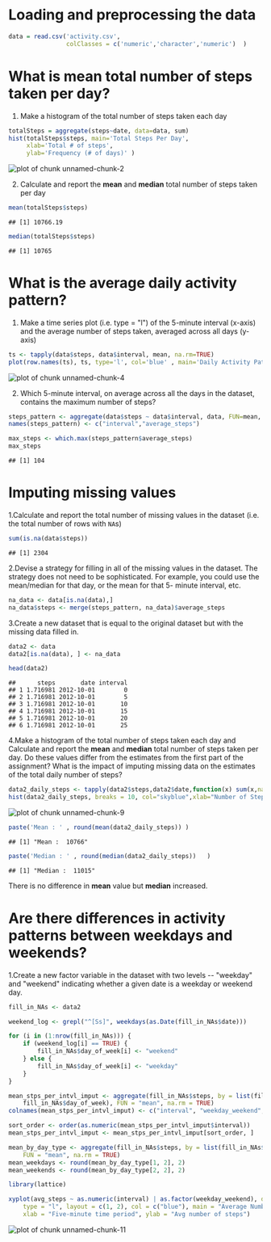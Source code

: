 Loading and preprocessing the data
==================================


```r
data = read.csv('activity.csv', 
                colClasses = c('numeric','character','numeric')  )
```



What is mean total number of steps taken per day?
========================================================

1. Make a histogram of the total number of steps taken each day



```r
totalSteps = aggregate(steps~date, data=data, sum)
hist(totalSteps$steps, main='Total Steps Per Day',
     xlab='Total # of steps',
     ylab='Frequency (# of days)' )
```

![plot of chunk unnamed-chunk-2](figure/unnamed-chunk-2-1.png) 

2. Calculate and report the **mean** and **median** total number of steps taken per day



```r
mean(totalSteps$steps)
```

```
## [1] 10766.19
```

```r
median(totalSteps$steps)
```

```
## [1] 10765
```

What is the average daily activity pattern?
=============================================

1. Make a time series plot (i.e. type = "l") of the 5-minute interval (x-axis) and the average number of steps taken, averaged across all days (y-axis)


```r
ts <- tapply(data$steps, data$interval, mean, na.rm=TRUE)
plot(row.names(ts), ts, type='l', col='blue' , main='Daily Activity Pattern' ,ylab='avg # of steps across all Days', xlab='5-min Interval')
```

![plot of chunk unnamed-chunk-4](figure/unnamed-chunk-4-1.png) 

2. Which 5-minute interval, on average across all the days in the dataset, contains the maximum number of steps?


```r
steps_pattern <- aggregate(data$steps ~ data$interval, data, FUN=mean, na.rm=T)
names(steps_pattern) <- c("interval","average_steps")

max_steps <- which.max(steps_pattern$average_steps)
max_steps
```

```
## [1] 104
```

Imputing missing values
========================

1.Calculate and report the total number of missing values in the dataset (i.e. the total number of rows with `NA`s)


```r
sum(is.na(data$steps))
```

```
## [1] 2304
```

2.Devise a strategy for filling in all of the missing values in the dataset. The strategy does not need to be sophisticated. For example, you could use the mean/median for that day, or the mean for that 5- minute interval, etc.


```r
na_data <- data[is.na(data),]
na_data$steps <- merge(steps_pattern, na_data)$average_steps
```

3.Create a new dataset that is equal to the original dataset but with the missing data filled in.


```r
data2 <- data
data2[is.na(data), ] <- na_data

head(data2)
```

```
##      steps       date interval
## 1 1.716981 2012-10-01        0
## 2 1.716981 2012-10-01        5
## 3 1.716981 2012-10-01       10
## 4 1.716981 2012-10-01       15
## 5 1.716981 2012-10-01       20
## 6 1.716981 2012-10-01       25
```

4.Make a histogram of the total number of steps taken each day and Calculate and report the **mean** and **median** total number of steps taken per day. Do these values differ from the estimates from the first part of the assignment? What is the impact of imputing missing data on the estimates of the total daily number of steps?


```r
data2_daily_steps <- tapply(data2$steps,data2$date,function(x) sum(x,na.rm=TRUE))
hist(data2_daily_steps, breaks = 10, col="skyblue",xlab="Number of Steps", ylab= "Frequency (Days)" , main="Daily Steps after imputing missing values")
```

![plot of chunk unnamed-chunk-9](figure/unnamed-chunk-9-1.png) 


```r
paste('Mean : ' , round(mean(data2_daily_steps)) ) 
```

```
## [1] "Mean :  10766"
```

```r
paste('Median : ' , round(median(data2_daily_steps))   )
```

```
## [1] "Median :  11015"
```

There is no difference in **mean** value but **median**  increased.

Are there differences in activity patterns between weekdays and weekends?
==========================================================================

1.Create a new factor variable in the dataset with two levels -- "weekday" and "weekend" indicating whether a given date is a weekday or weekend day.


```r
fill_in_NAs <- data2

weekend_log <- grepl("^[Ss]", weekdays(as.Date(fill_in_NAs$date)))

for (i in (1:nrow(fill_in_NAs))) {
    if (weekend_log[i] == TRUE) {
        fill_in_NAs$day_of_week[i] <- "weekend"
    } else {
        fill_in_NAs$day_of_week[i] <- "weekday"
    }
}

mean_stps_per_intvl_imput <- aggregate(fill_in_NAs$steps, by = list(fill_in_NAs$interval, 
    fill_in_NAs$day_of_week), FUN = "mean", na.rm = TRUE)
colnames(mean_stps_per_intvl_imput) <- c("interval", "weekday_weekend", "avg_steps")

sort_order <- order(as.numeric(mean_stps_per_intvl_imput$interval))
mean_stps_per_intvl_imput <- mean_stps_per_intvl_imput[sort_order, ]

mean_by_day_type <- aggregate(fill_in_NAs$steps, by = list(fill_in_NAs$day_of_week), 
    FUN = "mean", na.rm = TRUE)
mean_weekdays <- round(mean_by_day_type[1, 2], 2)
mean_weekends <- round(mean_by_day_type[2, 2], 2)

library(lattice)

xyplot(avg_steps ~ as.numeric(interval) | as.factor(weekday_weekend), data = mean_stps_per_intvl_imput, 
    type = "l", layout = c(1, 2), col = c("blue"), main = "Average Number of Steps by Time Interval (imputing missing values)", 
    xlab = "Five-minute time period", ylab = "Avg number of steps")
```

![plot of chunk unnamed-chunk-11](figure/unnamed-chunk-11-1.png) 

